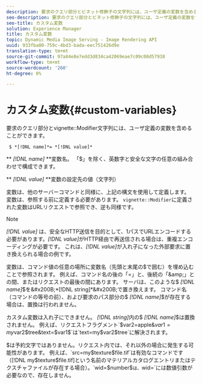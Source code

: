 ```yaml
---
description: 要求のクエリ部分とビネット修飾子の文字列には、ユーザ定義の変数を含めることができます。
seo-description: 要求のクエリ部分とビネット修飾子の文字列には、ユーザ定義の変数を含めることができます。
seo-title: カスタム変数
solution: Experience Manager
title: カスタム変数
topic: Dynamic Media Image Serving - Image Rendering API
uuid: 933fba00-759c-4bd3-bada-eec751426d9e
translation-type: tm+mt
source-git-commit: 97a84e8e7edd3d834ca42069eae7c09c00d57938
workflow-type: tm+mt
source-wordcount: '260'
ht-degree: 0%

---
```



# カスタム変数{#custom-variables}

要求のクエリ部分とvignette::Modifier文字列には、ユーザ定義の変数を含めることができます。

` $ *[!DNL name]*= *[!DNL value]*`

** *[!DNL name]* **変数名。 「$」を除く、英数字と安全な文字の任意の組み合わせで構成できます。

** *[!DNL value]* **変数の設定先の値（文字列）

変数は、他のサーバーコマンドと同様に、上記の構文を使用して定義します。 変数は、参照する前に定義する必要があります。 `vignette::Modifier`に定義された変数はURLリクエストで参照でき、逆も同様です。

>[!NOTE]
>
>*[!DNL value]* は、安全なHTTP送信を目的として、1パスでURLエンコードする必要があります。*[!DNL value]*&#x200B;がHTTP経由で再送信される場合は、重複エンコーディングが必要です。 これは、*[!DNL value]*&#x200B;が入れ子になった外部要求に置き換えられる場合の例です。

変数は、コマンド値の任意の場所に変数名（先頭と末尾の$で囲む）を埋め込むことで参照されます。 例えば、コマンド名の後の「=」と、後続の「&amp;」との間、またはリクエストの最後の間にあります。 サーバは、このような$ *[!DNL name]*$を&#x200B;*[!DNL string]*&#x200B;で置き換えます。 コマンド名（コマンドの等号の前）、および要求のパス部分の$ *[!DNL name]*$が存在する場合は、置換は行われません。

カスタム変数は入れ子にできません。 *[!DNL string]*&#x200B;内の$ *[!DNL name]*$は置換されません。 例えば、リクエストフラグメント`$var2=apple&$var1=my$var2$tree&text=$var1$`は`text=my$var2$tree`に解決されます。

$は予約文字ではありません。リクエスト内では、それ以外の場合に発生する可能性があります。 例えば、`src=my$texture$file.tif`は有効なコマンドです（[!DNL my$texture$file.tif]という名前のマテリアルカタログエントリまたはテクスチャファイルが存在する場合）。`wid=$number$`は、`wid=`には数値引数が必要なので、存在しません。
